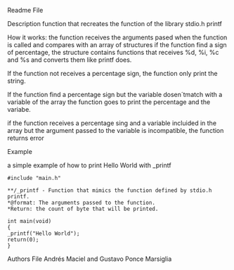 Readme File

Description
function that recreates the function of the library stdio.h printf

How it works: the function receives the arguments pased when the function is called and compares with an array of structures if the function find a sign of percentage, the structure contains functions that receives %d, %i, %c and %s and converts them like printf does.

If the function not receives a percentage sign, the function only print the string.

If the function find a percentage sign but the variable dosen´tmatch with a variable of the array the function goes to print the percentage and the variabe.

if the function receives a percentage sing and a variable incluided in the array but the argument passed to the variable is incompatible, the function returns error

Example

a simple example of how to print Hello World with _printf

	#include "main.h"

	**/_printf - Function that mimics the function defined by stdio.h printf.
	*@format: The arguments passed to the function.
	*Return: the count of byte that will be printed.

	int main(void)
	{
	_printf("Hello World");
	return(0);
	}	

Authors File
Andrés Maciel and Gustavo Ponce Marsiglia

